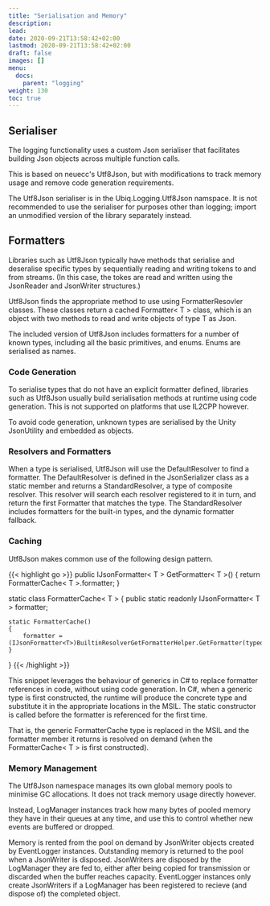 ```yaml
---
title: "Serialisation and Memory"
description: 
lead: 
date: 2020-09-21T13:58:42+02:00
lastmod: 2020-09-21T13:58:42+02:00
draft: false
images: []
menu:
  docs:
    parent: "logging"
weight: 130
toc: true
---
```


## Serialiser

The logging functionality uses a custom Json serialiser that facilitates building Json objects across multiple function calls.

This is based on neuecc's Utf8Json, but with modifications to track memory usage and remove code generation requirements.

The Utf8Json serialiser is in the Ubiq.Logging.Utf8Json namspace. It is not recommended to use the serialiser for purposes other than logging; import an unmodified version of the library separately instead.

## Formatters

Libraries such as Utf8Json typically have methods that serialise and deseralise specific types by sequentially reading and writing tokens to and from streams. (In this case, the tokes are read and written using the JsonReader and JsonWriter structures.)

Utf8Json finds the appropriate method to use using FormatterResovler classes. These classes return a cached Formatter< T > class, which is an object with two methods to read and write objects of type T as Json.

The included version of Utf8Json includes formatters for a number of known types, including all the basic primitives, and enums. Enums are serialised as names.

### Code Generation

To serialise types that do not have an explicit formatter defined, libraries such as Utf8Json usually build serialisation methods at runtime using code generation. This is not supported on platforms that use IL2CPP however.

To avoid code generation, unknown types are serialised by the Unity JsonUtility and embedded as objects.

### Resolvers and Formatters

When a type is serialised, Utf8Json will use the DefaultResolver to find a formatter. The DefaultResolver is defined in the JsonSerializer class as a static member and returns a StandardResolver, a type of composite resolver. This resolver will search each resolver registered to it in turn, and return the first Formatter that matches the type. The StandardResolver includes formatters for the built-in types, and the dynamic formatter fallback.

### Caching

Utf8Json makes common use of the following design pattern.

{{< highlight go >}}
public IJsonFormatter< T > GetFormatter< T >()
{
    return FormatterCache< T >.formatter;
}

static class FormatterCache< T >
{
    public static readonly IJsonFormatter< T > formatter;

    static FormatterCache()
    {
        formatter = (IJsonFormatter<T>)BuiltinResolverGetFormatterHelper.GetFormatter(typeof(T));
    }
}
{{< /highlight >}}

This snippet leverages the behaviour of generics in C# to replace formatter references in code, without using code generation. In C#, when a generic type is first constructed, the runtime will produce the concrete type and substitute it in the appropriate locations in the MSIL. The static constructor is called before the formatter is referenced for the first time.

That is, the generic FormatterCache type is replaced in the MSIL and the formatter member it returns is resolved on demand (when the FormatterCache< T > is first constructed).

### Memory Management

The Utf8Json namespace manages its own global memory pools to minimise GC allocations. It does not track memory usage directly however.

Instead, LogManager instances track how many bytes of pooled memory they have in their queues at any time, and use this to control whether new events are buffered or dropped.

Memory is rented from the pool on demand by JsonWriter objects created by EventLogger instances. Outstanding memory is returned to the pool when a JsonWriter is disposed. JsonWriters are disposed by the LogManager they are fed to, either after being copied for transmission or discarded when the buffer reaches capacity. EventLogger instances only create JsonWriters if a LogManager has been registered to recieve (and dispose of) the completed object.



